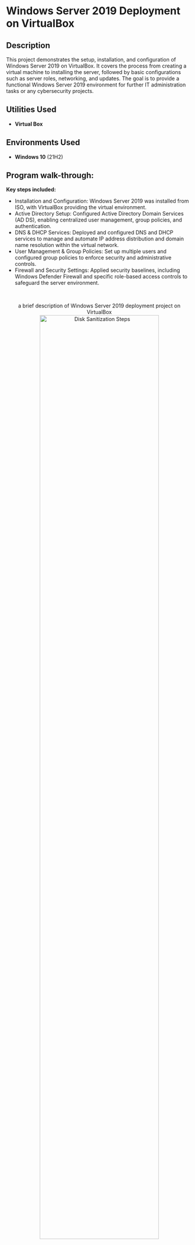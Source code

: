 <h1>Windows Server 2019 Deployment on VirtualBox</h1>

 
<h2>Description</h2>
This project demonstrates the setup, installation, and configuration of Windows Server 2019 on VirtualBox. It covers the process from creating a virtual machine to installing the server, followed by basic configurations such as server roles, networking, and updates. The goal is to provide a functional Windows Server 2019 environment for further IT administration tasks or any cybersecurity projects.
<br />


<h2>Utilities Used</h2>

- <b>Virtual Box</b> 


<h2>Environments Used </h2>

- <b>Windows 10</b> (21H2)

<h2>Program walk-through:</h2>

<b>Key steps included:</b>

- Installation and Configuration: Windows Server 2019 was installed from ISO, with VirtualBox providing the virtual environment.<br />
- Active Directory Setup: Configured Active Directory Domain Services (AD DS), enabling centralized user management, group policies, and authentication.<br />
- DNS & DHCP Services: Deployed and configured DNS and DHCP services to manage and automate IP address distribution and domain name resolution within the virtual network.<br />
- User Management & Group Policies: Set up multiple users and configured group policies to enforce security and administrative controls.<br />
- Firewall and Security Settings: Applied security baselines, including Windows Defender Firewall and specific role-based access controls to safeguard the server environment.
<br />


<p align="center">
a brief description of Windows Server 2019 deployment project on VirtualBox <br/>
<img src="https://imgur.com/yPkHuWD.png" height="80%" width="80%" alt="Disk Sanitization Steps"/>
<br />
<br />

  <h2>Setup and Installation Steps:</h2>
<b>Install VirtualBox:</b>

- Download and install the latest version of VirtualBox.<br />
- Follow the installation wizard to complete the installation on your host machine.<br />

<b>Create a New Virtual Machine:</b>

- Open VirtualBox, click on New to create a new virtual machine.<br />
- Set the Name (e.g., "Windows Server 2019"), select Type: Microsoft Windows, and choose Version: Windows 2019 (64-bit).<br />
- Allocate at least 4 GB of RAM and 50 GB of storage.<br />

<b>Attach Windows Server 2019 ISO:</b>

- Under Settings, go to Storage and attach the Windows Server 2019 ISO file as a virtual optical disk.<br />

<b>Start the Virtual Machine:</b>

- Boot the virtual machine and begin the Windows Server 2019 installation.<br />
<img src="https://imgur.com/fvo9j7R.png" height="80%" width="80%" alt="Disk Sanitization Steps"/>

<b>Install Windows Server 2019:</b>

- Follow the prompts to select the language, time, and keyboard preferences.<br />
- Choose the edition of Windows Server 2019 (with GUI) and proceed with the installation.<br />

<b>Configure Initial Settings:</b>

- Once installed, set up the administrator password.<br />
- Open Server Manager and configure basic settings like the computer name, IP address, and enabling remote desktop.<br />

<b>Install Roles and Features:</b>

- Use the Server Manager to install necessary roles such as Active Directory Domain Services or DHCP.<br />

<b>Install Windows Updates:</b>

- Ensure that all available updates are installed to keep the server secure.<br />
<img src="https://imgur.com/jlixSy7.png" height="80%" width="80%" alt="Disk Sanitization Steps"/>



 

<!--
 ```diff
- text in red
+ text in green
! text in orange
# text in gray
@@ text in purple (and bold)@@
```
--!>
